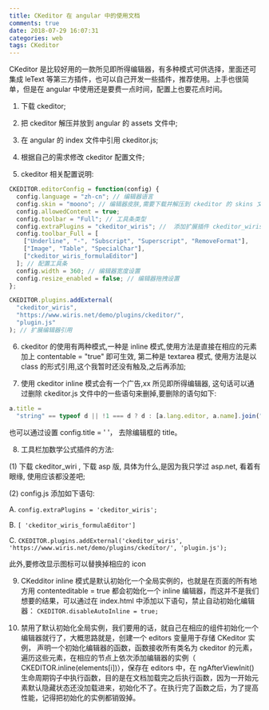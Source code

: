 ```yaml
---
title: CKeditor 在 angular 中的使用文档
comments: true
date: 2018-07-29 16:07:31
categories: web
tags: CKeditor
---
```


CKeditor 是比较好用的一款所见即所得编辑器，有多种模式可供选择，里面还可集成 leText 等第三方插件，也可以自己开发一些插件，推荐使用。上手也很简单，但是在 angular 中使用还是要费一点时间，配置上也要花点时间。

<!--more-->

1. 下载 ckeditor;

2. 把 ckeditor 解压并放到 angular 的 assets 文件中;

3. 在 angular 的 index 文件中引用 ckeditor.js;

4. 根据自己的需求修改 ckeditor 配置文件;

5. ckeditor 相关配置说明:

```js
CKEDITOR.editorConfig = function(config) {
  config.language = "zh-cn"; // 编辑器语言
  config.skin = "moono"; // 编辑器皮肤,需要下载并解压到 ckeditor 的 skins 文件夹下
  config.allowedContent = true;
  config.toolbar = "Full"; // 工具条类型
  config.extraPlugins = "ckeditor_wiris"; //  添加扩展插件 ckeditor_wiris
  config.toolbar_Full = [
    ["Underline", "-", "Subscript", "Superscript", "RemoveFormat"],
    ["Image", "Table", "SpecialChar"],
    ["ckeditor_wiris_formulaEditor"]
  ]; // 配置工具条
  config.width = 360; // 编辑器宽度设置
  config.resize_enabled = false; // 编辑器拖拽设置
};

CKEDITOR.plugins.addExternal(
  "ckeditor_wiris",
  "https://www.wiris.net/demo/plugins/ckeditor/",
  "plugin.js"
); // 扩展编辑器引用
```

6. ckeditor 的使用有两种模式,一种是 inline 模式,使用方法是直接在相应的元素加上 contentable = "true" 即可生效, 第二种是 textarea 模式, 使用方法是以 class 的形式引用,这个我暂时还没有触及,之后再添加;

7. 使用 ckeditor inline 模式会有一个广告,xx 所见即所得编辑器, 这句话可以通过删除 ckeditor.js 文件中的一些语句来删掉,要删除的语句如下:

```js
a.title =
  "string" == typeof d || !1 === d ? d : [a.lang.editor, a.name].join(", ");
```

也可以通过设置 config.title = ' '， 去除编辑框的 title。

8. 工具栏加数学公式插件的方法:

(1) 下载 ckeditor_wiri , 下载 asp 版, 具体为什么,是因为我只学过 asp.net, 看着有眼缘, 使用应该都没差吧;

(2) config.js 添加如下语句:

A. `config.extraPlugins = 'ckeditor_wiris';`

B. `[ 'ckeditor_wiris_formulaEditor']`

C. `CKEDITOR.plugins.addExternal('ckeditor_wiris', 'https://www.wiris.net/demo/plugins/ckeditor/', 'plugin.js');`

此外,要修改显示图标可以替换掉相应的 icon

9. CKedditor inline 模式是默认初始化一个全局实例的，也就是在页面的所有地方用 contenteditable = true 都会初始化一个 inline 编辑器，而这并不是我们想要的结果，可以通过在 index.html 中添加以下语句，禁止自动初始化编辑器： `CKEDITOR.disableAutoInline = true;`

10. 禁用了默认初始化全局实例，我们要用的话，就自己在相应的组件初始化一个编辑器就行了，大概思路就是，创建一个 editors 变量用于存储 CKeditor 实例， 声明一个初始化编辑器的函数，函数接收所有类名为 ckeditor 的元素，遍历这些元素，在相应的节点上依次添加编辑器的实例（
    CKEDITOR.inline(elements[i])），保存在 editors 中，在 ngAfterViewInit() 生命周期钩子中执行函数，目的是在文档加载完之后执行函数，因为一开始元素默认隐藏状态还没加载进来，初始化不了。在执行完了函数之后，为了提高性能，记得把初始化的实例都销毁掉。
